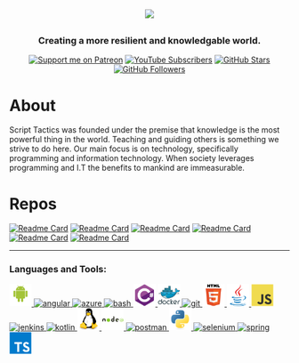 <h1 align="center"><a><img src="https://github.com/ScriptTactics/.github/assets/32745243/2c036a43-1ada-4d7d-be36-49f21bd3ee6d"></h1>
<h3 align="center">Creating a more resilient and knowledgable world.</h3>

<div id="badges" align="center">
  <a href="patreon-url">
   <a href="https://patreon.com/script_tactics"><img src="https://img.shields.io/endpoint.svg?url=https%3A%2F%2Fshieldsio-patreon.vercel.app%2Fapi%3Fusername%3Dscript_tactics%26type%3Dpatrons&style=for-the-badge" alt="Support me on Patreon" /></a>
    <a href="https://www.youtube.com/@Script_Tactics"><img src="https://img.shields.io/youtube/channel/subscribers/UCK1-9j-y2C8nd83gqXEx4qA?logo=youtube&logoColor=E05D44&style=for-the-badge&label=YouTube" alt="YouTube Subscribers"/></a>
    <a href="https://github.com/ScriptTactics"><img src="https://img.shields.io/github/stars/ScriptTactics?logo=github&style=for-the-badge" alt="GitHub Stars"/></a>
    <a href="https://github.com/ScriptTactics"><img src="https://img.shields.io/github/followers/ScriptTactics?logo=GitHub&style=for-the-badge" alt="GitHub Followers"/></a>
  </a>
</div>

# About
Script Tactics was founded under the premise that knowledge is the most powerful thing in the world. Teaching and guiding others is something we strive to do here. Our main focus is on technology, specifically programming and information technology. When society leverages programming and I.T the benefits to mankind are immeasurable.



# Repos
  
[![Readme Card](https://github-readme-stats.vercel.app/api/pin/?username=ScriptTactics&repo=tak-server-rpm-installer&theme=transparent)](https://github.com/ScriptTactics/tak-server-rpm-installer)
[![Readme Card](https://github-readme-stats.vercel.app/api/pin/?username=ScriptTactics&theme=transparent&repo=ScriptTactics.github.io)](https://github.com/ScriptTactics/ScriptTactics.github.io)
[![Readme Card](https://github-readme-stats.vercel.app/api/pin/?username=ScriptTactics&repo=Meshtastic-Android&theme=transparent)](https://github.com/ScriptTactics/Meshtastic-Android)
[![Readme Card](https://github-readme-stats.vercel.app/api/pin/?username=ScriptTactics&repo=Game-News&theme=transparent)](https://github.com/ScriptTactics/Game-News)
[![Readme Card](https://github-readme-stats.vercel.app/api/pin/?username=ScriptTactics&repo=Discord-ChatGPT&theme=transparent)](https://github.com/ScriptTactics/Discord-ChatGPT)
[![Readme Card](https://github-readme-stats.vercel.app/api/pin/?username=ScriptTactics&repo=FreeTAKServer-RaspberyPi-Install&theme=transparent)](https://github.com/ScriptTactics/FreeTAKServer-RaspberyPi-Install)
  
---
<h3 align="left">Languages and Tools:</h3>
<p align="left"> <a href="https://developer.android.com" target="_blank" rel="noreferrer"> <img src="https://raw.githubusercontent.com/devicons/devicon/master/icons/android/android-original-wordmark.svg" alt="android" width="40" height="40"/> </a> <a href="https://angular.io" target="_blank" rel="noreferrer"> <img src="https://angular.io/assets/images/logos/angular/angular.svg" alt="angular" width="40" height="40"/> </a> <a href="https://azure.microsoft.com/en-in/" target="_blank" rel="noreferrer"> <img src="https://www.vectorlogo.zone/logos/microsoft_azure/microsoft_azure-icon.svg" alt="azure" width="40" height="40"/> </a> <a href="https://www.gnu.org/software/bash/" target="_blank" rel="noreferrer"> <img src="https://www.vectorlogo.zone/logos/gnu_bash/gnu_bash-icon.svg" alt="bash" width="40" height="40"/> </a> <a href="https://www.w3schools.com/cs/" target="_blank" rel="noreferrer"> <img src="https://raw.githubusercontent.com/devicons/devicon/master/icons/csharp/csharp-original.svg" alt="csharp" width="40" height="40"/> </a> <a href="https://www.docker.com/" target="_blank" rel="noreferrer"> <img src="https://raw.githubusercontent.com/devicons/devicon/master/icons/docker/docker-original-wordmark.svg" alt="docker" width="40" height="40"/> </a> <a href="https://git-scm.com/" target="_blank" rel="noreferrer"> <img src="https://www.vectorlogo.zone/logos/git-scm/git-scm-icon.svg" alt="git" width="40" height="40"/> </a> <a href="https://www.w3.org/html/" target="_blank" rel="noreferrer"> <img src="https://raw.githubusercontent.com/devicons/devicon/master/icons/html5/html5-original-wordmark.svg" alt="html5" width="40" height="40"/> </a> <a href="https://www.java.com" target="_blank" rel="noreferrer"> <img src="https://raw.githubusercontent.com/devicons/devicon/master/icons/java/java-original.svg" alt="java" width="40" height="40"/> </a> <a href="https://developer.mozilla.org/en-US/docs/Web/JavaScript" target="_blank" rel="noreferrer"> <img src="https://raw.githubusercontent.com/devicons/devicon/master/icons/javascript/javascript-original.svg" alt="javascript" width="40" height="40"/> </a> <a href="https://www.jenkins.io" target="_blank" rel="noreferrer"> <img src="https://www.vectorlogo.zone/logos/jenkins/jenkins-icon.svg" alt="jenkins" width="40" height="40"/> </a> <a href="https://kotlinlang.org" target="_blank" rel="noreferrer"> <img src="https://www.vectorlogo.zone/logos/kotlinlang/kotlinlang-icon.svg" alt="kotlin" width="40" height="40"/> </a> <a href="https://www.linux.org/" target="_blank" rel="noreferrer"> <img src="https://raw.githubusercontent.com/devicons/devicon/master/icons/linux/linux-original.svg" alt="linux" width="40" height="40"/> </a> <a href="https://nodejs.org" target="_blank" rel="noreferrer"> <img src="https://raw.githubusercontent.com/devicons/devicon/master/icons/nodejs/nodejs-original-wordmark.svg" alt="nodejs" width="40" height="40"/> </a> <a href="https://postman.com" target="_blank" rel="noreferrer"> <img src="https://www.vectorlogo.zone/logos/getpostman/getpostman-icon.svg" alt="postman" width="40" height="40"/> </a> <a href="https://www.python.org" target="_blank" rel="noreferrer"> <img src="https://raw.githubusercontent.com/devicons/devicon/master/icons/python/python-original.svg" alt="python" width="40" height="40"/> </a> <a href="https://www.selenium.dev" target="_blank" rel="noreferrer"> <img src="https://raw.githubusercontent.com/detain/svg-logos/780f25886640cef088af994181646db2f6b1a3f8/svg/selenium-logo.svg" alt="selenium" width="40" height="40"/> </a> <a href="https://spring.io/" target="_blank" rel="noreferrer"> <img src="https://www.vectorlogo.zone/logos/springio/springio-icon.svg" alt="spring" width="40" height="40"/> </a> <a href="https://www.typescriptlang.org/" target="_blank" rel="noreferrer"> <img src="https://raw.githubusercontent.com/devicons/devicon/master/icons/typescript/typescript-original.svg" alt="typescript" width="40" height="40"/> </a> </p>

